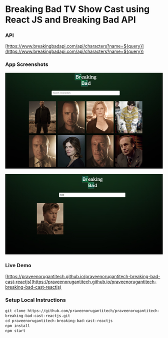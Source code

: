 # Breaking Bad TV Show Cast using React JS and Breaking Bad API

### API

[https://www.breakingbadapi.com/api/characters?name=${query}](https://www.breakingbadapi.com/api/characters?name=${query})

### App Screenshots

![screenshot of the app](https://raw.githubusercontent.com/praveenorugantitech/praveenorugantitech-breaking-bad-cast-reactjs/master/src/img/screenshot1.PNG)

![screenshot of the app](https://raw.githubusercontent.com/praveenorugantitech/praveenorugantitech-breaking-bad-cast-reactjs/master/src/img/screenshot2.PNG)

### Live Demo

[https://praveenorugantitech.github.io/praveenorugantitech-breaking-bad-cast-reactjs](https://praveenorugantitech.github.io/praveenorugantitech-breaking-bad-cast-reactjs)

### Setup Local Instructions

```
git clone https://github.com/praveenorugantitech/praveenorugantitech-breaking-bad-cast-reactjs.git
cd praveenorugantitech-breaking-bad-cast-reactjs
npm install
npm start

```
